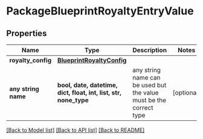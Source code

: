 # PackageBlueprintRoyaltyEntryValue


## Properties
Name | Type | Description | Notes
------------ | ------------- | ------------- | -------------
**royalty_config** | [**BlueprintRoyaltyConfig**](BlueprintRoyaltyConfig.md) |  | 
**any string name** | **bool, date, datetime, dict, float, int, list, str, none_type** | any string name can be used but the value must be the correct type | [optional]

[[Back to Model list]](../README.md#documentation-for-models) [[Back to API list]](../README.md#documentation-for-api-endpoints) [[Back to README]](../README.md)


